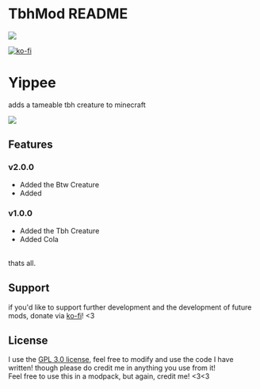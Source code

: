 # TbhMod README
<img src="https://raw.githubusercontent.com/gummydummy77/TbhMod/master/docs/tbh_banner.png"></img>

[![ko-fi](https://ko-fi.com/img/githubbutton_sm.svg)](https://ko-fi.com/G2G3I4YRC)

# Yippee
adds a tameable tbh creature to minecraft

<img src="https://raw.githubusercontent.com/gummydummy77/TbhMod/master/docs/swarm_banner.png">

## Features
### v2.0.0
- Added the Btw Creature
- Added 
### v1.0.0
- Added the Tbh Creature
- Added Cola

<br>
thats all.

## Support
if you'd like to support further development and the development of future mods, donate via [ko-fi](https://ko-fi.com/gummydummy)! <3

## License
I use the [GPL 3.0 license](https://choosealicense.com/licenses/gpl-3.0/), feel free to modify and use the code I have written! though please do credit me in anything you use from it! <br>
Feel free to use this in a modpack, but again, credit me! <3<3